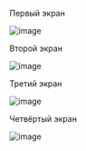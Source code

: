 Первый экран


![image](https://github.com/DubstepTC/flutter_beginning/assets/118935884/af2dc392-6d0a-468e-a1c5-3ef4a1f16271)


Второй экран


![image](https://github.com/DubstepTC/flutter_beginning/assets/118935884/48c7baa0-b94f-4c29-b1ef-48dc25f46ea4)



Третий экран

![image](https://github.com/DubstepTC/flutter_beginning/assets/118935884/f5e696e7-56ae-4a8c-82f3-20beeb7691ff)


Четвёртый экран

![image](https://github.com/DubstepTC/flutter_beginning/assets/118935884/fdaeaea1-8fa6-474d-9621-bbb63f8053c5)
